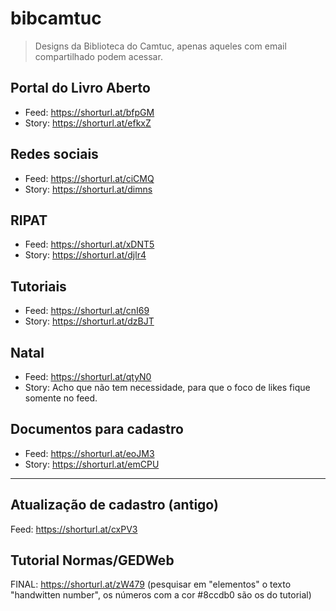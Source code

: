 # bibcamtuc
> Designs da Biblioteca do Camtuc, apenas aqueles com email compartilhado podem acessar.
## Portal do Livro Aberto
* Feed: https://shorturl.at/bfpGM
* Story: https://shorturl.at/efkxZ
## Redes sociais
* Feed: https://shorturl.at/ciCMQ
* Story: https://shorturl.at/dimns
## RIPAT
* Feed: https://shorturl.at/xDNT5
* Story: https://shorturl.at/djlr4
## Tutoriais
* Feed: https://shorturl.at/cnI69
* Story: https://shorturl.at/dzBJT
## Natal
* Feed: https://shorturl.at/qtyN0
* Story: Acho que não tem necessidade, para que o foco de likes fique somente no feed.
## Documentos para cadastro
* Feed: https://shorturl.at/eoJM3
* Story: https://shorturl.at/emCPU
-------------------------------------------------------
## Atualização de cadastro (antigo)
Feed: https://shorturl.at/cxPV3

## Tutorial Normas/GEDWeb
FINAL: https://shorturl.at/zW479 (pesquisar em "elementos" o texto "handwitten number", os números com a cor #8ccdb0 são os do tutorial)

